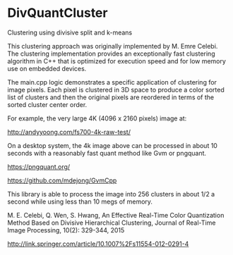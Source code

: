 # DivQuantCluster
Clustering using divisive split and k-means

This clustering approach was originally implemented by M. Emre Celebi. The clustering implementation
provides an exceptionally fast clustering algorithm in C++ that is optimized for execution speed
and for low memory use on embedded devices.

The main.cpp logic demonstrates a specific application of clustering for image pixels. Each pixel is
clustered in 3D space to produce a color sorted list of clusters and then the original pixels are
reordered in terms of the sorted cluster center order.

For example, the very large 4K (4096 x 2160 pixels) image at:

http://andyyoong.com/fs700-4k-raw-test/

On a desktop system, the 4k image above can be processed in about 10 seconds with
a reasonably fast quant method like Gvm or pngquant.

https://pngquant.org/

https://github.com/mdejong/GvmCpp

This library is able to process the image into 256 clusters in about 1/2 a second while
using less than 10 megs of memory.

M. E. Celebi, Q. Wen, S. Hwang, An Effective Real-Time Color Quantization Method Based on Divisive Hierarchical Clustering, Journal of Real-Time Image Processing, 10(2): 329-344, 2015

http://link.springer.com/article/10.1007%2Fs11554-012-0291-4
